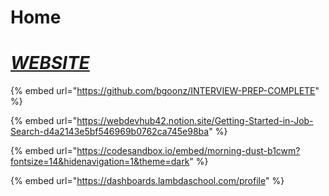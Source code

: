 # Home

# [*WEBSITE*](https://bryan-guner.gitbook.io/job-search/)




{% embed url="https://github.com/bgoonz/INTERVIEW-PREP-COMPLETE" %}













{% embed url="https://webdevhub42.notion.site/Getting-Started-in-Job-Search-d4a2143e5bf546969b0762ca745e98ba" %}

{% embed url="https://codesandbox.io/embed/morning-dust-b1cwm?fontsize=14&hidenavigation=1&theme=dark" %}

{% embed url="https://dashboards.lambdaschool.com/profile" %}
